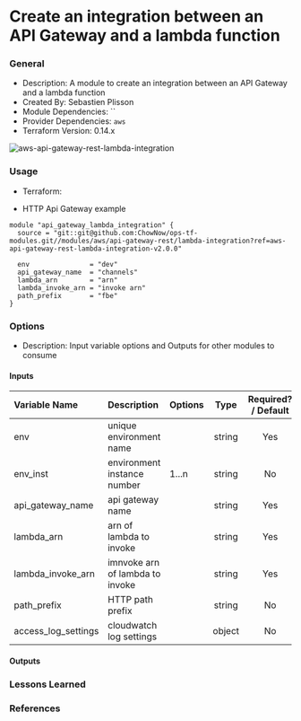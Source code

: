 # Create an integration between an API Gateway and a lambda function

### General

* Description: A module to create an integration between an API Gateway and a lambda function
* Created By: Sebastien Plisson
* Module Dependencies: `` 
* Provider Dependencies: `aws`
* Terraform Version: 0.14.x

![aws-api-gateway-rest-lambda-integration](https://github.com/ChowNow/ops-tf-modules/workflows/aws-api-gateway-rest-lambda-integration/badge.svg)

### Usage

* Terraform:

* HTTP Api Gateway example
```hcl
module "api_gateway_lambda_integration" {
  source = "git::git@github.com:ChowNow/ops-tf-modules.git//modules/aws/api-gateway-rest/lambda-integration?ref=aws-api-gateway-rest-lambda-integration-v2.0.0"

  env               = "dev"
  api_gateway_name  = "channels"
  lambda_arn        = "arn"
  lambda_invoke_arn = "invoke arn"
  path_prefix       = "fbe"
}
```

### Options

* Description: Input variable options and Outputs for other modules to consume

#### Inputs

| Variable Name       | Description                     | Options |  Type  | Required? / Default | Notes |
| :------------------ | :------------------------------ | :------ | :----: | :-----------------: | :---- |
| env                 | unique environment       name   |         | string |         Yes         | N/A   |
| env_inst            | environment instance number     | 1...n   | string |         No          | N/A   |
| api_gateway_name    | api gateway name                |         | string |         Yes         |       |
| lambda_arn          | arn of lambda to invoke         |         | string |         Yes         | N/A   |
| lambda_invoke_arn   | imnvoke arn of lambda to invoke |         | string |         Yes         | N/A   |
| path_prefix         | HTTP path prefix                |         | string |         No          | ""    |
| access_log_settings | cloudwatch log settings         |         | object |         No          | N/A   |

#### Outputs

### Lessons Learned

### References
